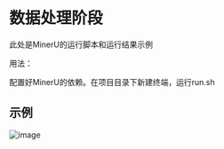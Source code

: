 # 数据处理阶段

此处是MinerU的运行脚本和运行结果示例

用法：

配置好MinerU的依赖。在项目目录下新建终端，运行run.sh

## 示例
![image](https://github.com/user-attachments/assets/4ab0b154-448c-444e-bb98-112bb9b5daf4)
